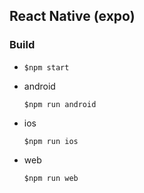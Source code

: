 ## React Native (expo)

### Build

- <code>$npm start</code>

- android

  <code>$npm run android</code>

- ios

  <code>$npm run ios</code>

- web

  <code>$npm run web</code>